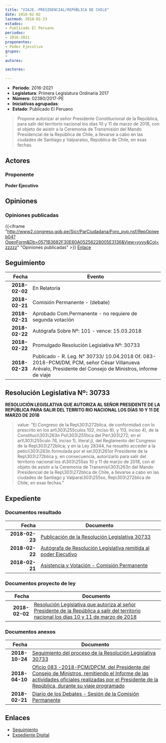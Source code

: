 ```yaml
---
title: "VIAJE.-PRESIDENCIAL/REPÚBLICA DE CHILE"
date: 2018-02-02
lastmod: 2018-02-23
estados:
- Publicado El Peruano
periodos:
- 2016-2021
proponentes:
- Poder Ejecutivo
grupos:
- 
autores:

sectores:

---
```

- **Periodo**: 2016-2021
- **Legislatura**: Primera Legislatura Ordinaria 2017
- **Número**: 02380/2017-PE
- **Iniciativas agrupadas**: 
- **Estado**: Publicado El Peruano

> Propone autorizar al señor Presidente Constitucional de la República, para salir del territorio nacional los días 10 y 11 de marzo de 2018, con el objeto de asistir a la Ceremonia de Transmisión del Mando Presidencial de la República de Chile, a llevarse a cabo en las ciudades de Santiago y Valparaíso, República de Chile, en esas fechas.


## Actores

### Proponente

**Poder Ejecutivo**

## Opiniones

### Opiniones publicadas

{{<iframe "http://www2.congreso.gob.pe/Sicr/ParCiudadana/Foro_pvp.nsf/RepOpiweb04?OpenForm&Db=0571B3682F30E60A05258228005E3136&View=yyyy&Col=zzzzz" "Opiniones publicadas" >}}
[Enlace](http://www2.congreso.gob.pe/Sicr/ParCiudadana/Foro_pvp.nsf/RepOpiweb04?OpenForm&Db=0571B3682F30E60A05258228005E3136&View=yyyy&Col=zzzzz)


## Seguimiento

| Fecha | Evento |
|------:|--------|
| **2018-02-02** | En Relatoría |
| **2018-02-21** | Comisión Permanente - (debate) |
| **2018-02-21** | Aprobado Com.Permanente - no requiere de segunda votación |
| **2018-02-22** | Autógrafa Sobre Nº: 101 - vence: 15.03.2018 |
| **2018-02-22** | Promulgado Resolución Legislativa Nº: 30733 |
| **2018-02-23** | Publicado - R. Leg. N° 30733/ 10.04.2018 Of. 083-2018-PCM/DM, PCM, señor César Villanueva Arévalo, Presidente del Consejo de Ministros, informe de viaje |

## Resolución Legislativa Nº: 30733

**RESOLUCIÓN LEGISLATIVA QUE AUTORIZA AL SEÑOR PRESIDENTE DE LA REPÚBLICA PARA SALIR DEL TERRITO RIO NACIONAL LOS DÍAS 10 Y 11 DE MARZO DE 2018**

> value: "El Congreso de la Rep\303\272blica, de conformidad con lo prescrito en los art\303\255culos 102, inciso 9), y 113, inciso 4), de la Constituci\303\263n Pol\303\255tica del Per\303\272; en el art\303\255culo 76, inciso 1), literal j), del Reglamento del Congreso de la Rep\303\272blica; y en la Ley 28344, ha resuelto acceder a la petici\303\263n formulada por el se\303\261or Presidente de la Rep\303\272blica y, en consecuencia, autorizarlo para salir del territorio nacional los d\303\255as 10 y 11 de marzo de 2018, con el objeto de asistir a la Ceremonia de Transmisi\303\263n del Mando Presidencial de la Rep\303\272blica de Chile, a llevarse a cabo en las ciudades de Santiago y Valpara\303\255so, Rep\303\272blica de Chile, en esas fechas."


## Expediente

### Documentos resultado

| Fecha | Documento |
|------:|-----------|
| **2018-02-23** | [Publicación de la Resolución Legislativa 30733](http://www.leyes.congreso.gob.pe/Documentos/2016_2021/ADLP/Normas_Legales/30733-RLG.pdf) |
| **2018-02-22** | [Autógrafa de Resolución Legislativa remitida al poder Ejecutivo](http://www.leyes.congreso.gob.pe/Documentos/2016_2021/ADLP/Texto_Aprobado/AU0238020180222.pdf) |
| **2018-02-21** | [Asistencia y Votación - Comisión Permanente](http://www.leyes.congreso.gob.pe/Documentos/2016_2021/Asistencia_y_Votacion/Proyectos_de_Ley/AVCP0238020180221.pdf) |

### Documentos proyecto de ley

| Fecha | Documento |
|------:|-----------|
| **2018-02-02** | [Resolución Legislativa que autoriza al señor Presidente de la República a salir del territorio nacional los días 10 y 11 de marzo de 2018](http://www.leyes.congreso.gob.pe/Documentos/2016_2021/Proyectos_de_Ley_y_de_Resoluciones_Legislativas/PL02380_20180202.pdf) |

### Documentos anexos

| Fecha | Documento |
|------:|-----------|
| **2018-10-24** | [Seguimiento del proceso de la Resolución Legislativa 30733](http://www.leyes.congreso.gob.pe/Documentos/2016_2021/Seguimiento_de_Proyectos_de_Ley/02380PL20181024.pdf) |
| **2018-04-10** | [Oficio 083 -2018-PCM/DPCM, del Presidente del Consejo de Ministros, remitiendo el Informe de las actividades oficiales realizadas por el Presidente de la República, durante su viaje programado](http://www.leyes.congreso.gob.pe/Documentos/2016_2021/Oficios/Poder_Ejecutivo/OFICIO-083-2018-PCM-DPCM.pdf) |
| **2018-02-21** | [Diario de los Debates - Sesión de la Comisión Permanente](http://www.leyes.congreso.gob.pe/Documentos/2016_2021/ADLP/Diario_Debates/30733-TDD.pdf) |

## Enlaces

- [Seguimiento](http://www2.congreso.gob.pe/Sicr/TraDocEstProc/CLProLey2016.nsf/f7fff46988ca05b1052578e100829cc7/d86d7c344f7623c3052582280058f6c6?OpenDocument)
- [Expediente Digital](http://www2.congreso.gob.pe/Sicr/TraDocEstProc/Expvirt_2011.nsf/visbusqptramdoc1621/02380?opendocument)

